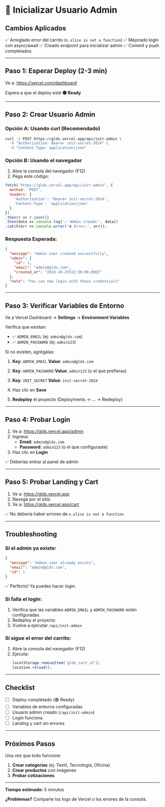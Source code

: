 # 🔧 Inicializar Usuario Admin

## **Cambios Aplicados**

✅ Arreglado error del carrito (`n.slice is not a function`)
✅ Mejorado login con async/await
✅ Creado endpoint para inicializar admin
✅ Commit y push completados

---

## **Paso 1: Esperar Deploy (2-3 min)**

Ve a: https://vercel.com/dashboard

Espera a que el deploy esté **🟢 Ready**

---

## **Paso 2: Crear Usuario Admin**

### **Opción A: Usando curl (Recomendado)**

```bash
curl -X POST https://glds.vercel.app/api/init-admin \
  -H "Authorization: Bearer init-secret-2024" \
  -H "Content-Type: application/json"
```

### **Opción B: Usando el navegador**

1. Abre la consola del navegador (F12)
2. Pega este código:

```javascript
fetch('https://glds.vercel.app/api/init-admin', {
  method: 'POST',
  headers: {
    'Authorization': 'Bearer init-secret-2024',
    'Content-Type': 'application/json'
  }
})
.then(r => r.json())
.then(data => console.log('✅ Admin creado:', data))
.catch(err => console.error('❌ Error:', err));
```

### **Respuesta Esperada:**

```json
{
  "message": "Admin user created successfully",
  "admin": {
    "id": 1,
    "email": "admin@glds.com",
    "created_at": "2024-10-29T22:30:00.000Z"
  },
  "note": "You can now login with these credentials"
}
```

---

## **Paso 3: Verificar Variables de Entorno**

Ve a Vercel Dashboard → **Settings** → **Environment Variables**

Verifica que existan:

- ✅ `ADMIN_EMAIL` (ej: `admin@glds.com`)
- ✅ `ADMIN_PASSWORD` (ej: `admin123`)

Si no existen, agrégalas:

1. **Key**: `ADMIN_EMAIL`
   **Value**: `admin@glds.com`

2. **Key**: `ADMIN_PASSWORD`
   **Value**: `admin123` (o el que prefieras)

3. **Key**: `INIT_SECRET`
   **Value**: `init-secret-2024`

4. Haz clic en **Save**

5. **Redeploy** el proyecto (Deployments → ... → Redeploy)

---

## **Paso 4: Probar Login**

1. Ve a: https://glds.vercel.app/admin
2. Ingresa:
   - **Email**: `admin@glds.com`
   - **Password**: `admin123` (o el que configuraste)
3. Haz clic en **Login**

✅ Deberías entrar al panel de admin

---

## **Paso 5: Probar Landing y Cart**

1. Ve a: https://glds.vercel.app
2. Navega por el sitio
3. Ve a: https://glds.vercel.app/cart

✅ No debería haber errores de `n.slice is not a function`

---

## **Troubleshooting**

### **Si el admin ya existe:**

```json
{
  "message": "Admin user already exists",
  "email": "admin@glds.com",
  "id": 1
}
```

✅ Perfecto! Ya puedes hacer login.

### **Si falla el login:**

1. Verifica que las variables `ADMIN_EMAIL` y `ADMIN_PASSWORD` estén configuradas
2. Redeploy el proyecto
3. Vuelve a ejecutar `/api/init-admin`

### **Si sigue el error del carrito:**

1. Abre la consola del navegador (F12)
2. Ejecuta:
   ```javascript
   localStorage.removeItem('glds_cart_v2');
   location.reload();
   ```

---

## **Checklist**

- [ ] Deploy completado (🟢 Ready)
- [ ] Variables de entorno configuradas
- [ ] Usuario admin creado (`/api/init-admin`)
- [ ] Login funciona
- [ ] Landing y cart sin errores

---

## **Próximos Pasos**

Una vez que todo funcione:

1. **Crear categorías** (ej: Textil, Tecnología, Oficina)
2. **Crear productos** con imágenes
3. **Probar cotizaciones**

---

**Tiempo estimado:** 5 minutos

**¿Problemas?** Comparte los logs de Vercel o los errores de la consola.
